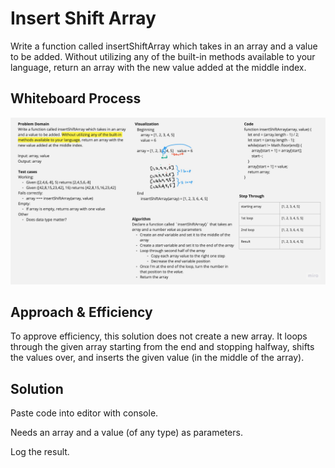 # Insert Shift Array

Write a function called insertShiftArray which takes in an array and a value to be added. Without utilizing any of the built-in methods available to your language, return an array with the new value added at the middle index.

## Whiteboard Process

![Code Challenge 2](code-challenge-2.jpg)

## Approach & Efficiency

To approve efficiency, this solution does not create a new array. It loops through the given array starting from the end and stopping halfway, shifts the values over, and inserts the given value (in the middle of the array).

## Solution

Paste code into editor with console.

Needs an array and a value (of any type) as parameters.

Log the result.
